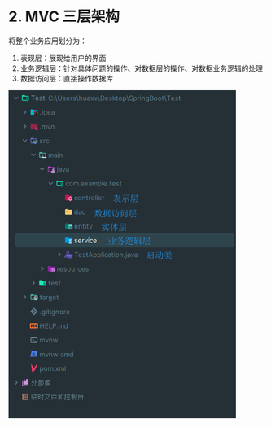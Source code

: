 # 2. MVC 三层架构

将整个业务应用划分为：

1. 表现层：展现给用户的界面
2. 业务逻辑层：针对具体问题的操作、对数据层的操作、对数据业务逻辑的处理
3. 数据访问层：直接操作数据库

![图 0](images/a30fe91dcae797c7132fc4bb0128b779f0218b76c4f79072cfc9696e3aa2c26c.png)  
